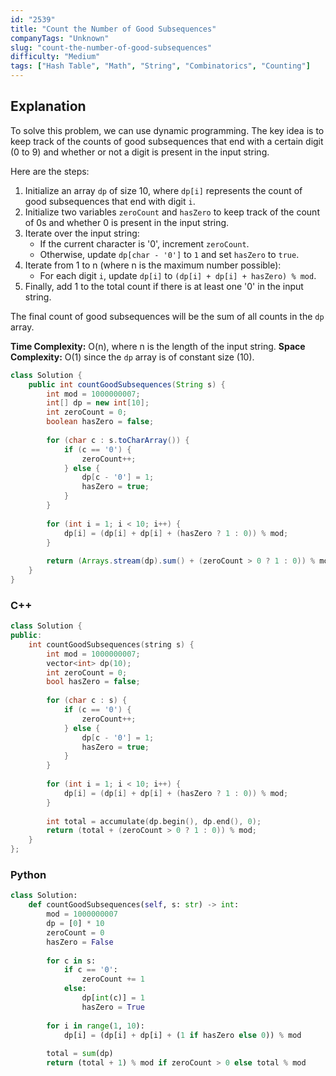 ```yaml
---
id: "2539"
title: "Count the Number of Good Subsequences"
companyTags: "Unknown"
slug: "count-the-number-of-good-subsequences"
difficulty: "Medium"
tags: ["Hash Table", "Math", "String", "Combinatorics", "Counting"]
---
```


## Explanation

To solve this problem, we can use dynamic programming. The key idea is to keep track of the counts of good subsequences that end with a certain digit (0 to 9) and whether or not a digit is present in the input string.

Here are the steps:
1. Initialize an array `dp` of size 10, where `dp[i]` represents the count of good subsequences that end with digit `i`.
2. Initialize two variables `zeroCount` and `hasZero` to keep track of the count of 0s and whether 0 is present in the input string.
3. Iterate over the input string:
   - If the current character is '0', increment `zeroCount`.
   - Otherwise, update `dp[char - '0']` to `1` and set `hasZero` to `true`.
4. Iterate from 1 to n (where n is the maximum number possible):
   - For each digit `i`, update `dp[i]` to `(dp[i] + dp[i] + hasZero) % mod`.
5. Finally, add 1 to the total count if there is at least one '0' in the input string.

The final count of good subsequences will be the sum of all counts in the `dp` array.

**Time Complexity:** O(n), where n is the length of the input string.
**Space Complexity:** O(1) since the `dp` array is of constant size (10).
```java
class Solution {
    public int countGoodSubsequences(String s) {
        int mod = 1000000007;
        int[] dp = new int[10];
        int zeroCount = 0;
        boolean hasZero = false;
        
        for (char c : s.toCharArray()) {
            if (c == '0') {
                zeroCount++;
            } else {
                dp[c - '0'] = 1;
                hasZero = true;
            }
        }
        
        for (int i = 1; i < 10; i++) {
            dp[i] = (dp[i] + dp[i] + (hasZero ? 1 : 0)) % mod;
        }
        
        return (Arrays.stream(dp).sum() + (zeroCount > 0 ? 1 : 0)) % mod;
    }
}
```

### C++
```cpp
class Solution {
public:
    int countGoodSubsequences(string s) {
        int mod = 1000000007;
        vector<int> dp(10);
        int zeroCount = 0;
        bool hasZero = false;
        
        for (char c : s) {
            if (c == '0') {
                zeroCount++;
            } else {
                dp[c - '0'] = 1;
                hasZero = true;
            }
        }
        
        for (int i = 1; i < 10; i++) {
            dp[i] = (dp[i] + dp[i] + (hasZero ? 1 : 0)) % mod;
        }
        
        int total = accumulate(dp.begin(), dp.end(), 0);
        return (total + (zeroCount > 0 ? 1 : 0)) % mod;
    }
};
```

### Python
```python
class Solution:
    def countGoodSubsequences(self, s: str) -> int:
        mod = 1000000007
        dp = [0] * 10
        zeroCount = 0
        hasZero = False
        
        for c in s:
            if c == '0':
                zeroCount += 1
            else:
                dp[int(c)] = 1
                hasZero = True
        
        for i in range(1, 10):
            dp[i] = (dp[i] + dp[i] + (1 if hasZero else 0)) % mod
        
        total = sum(dp)
        return (total + 1) % mod if zeroCount > 0 else total % mod
```